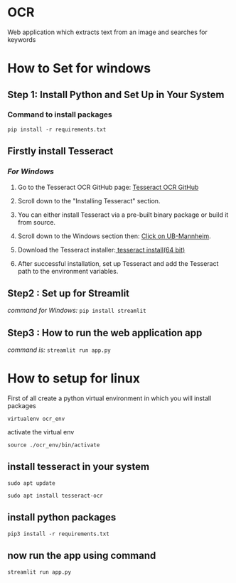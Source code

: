 # OCR
Web application  which extracts text from an image and searches for keywords
# How to Set for windows

## Step 1: Install Python and Set Up in Your System

### Command to install packages
```
pip install -r requirements.txt
```



## Firstly install Tesseract
### *For Windows*

1. Go to the Tesseract OCR GitHub page: [Tesseract OCR GitHub](https://github.com/tesseract-ocr/tesseract)
2. Scroll down to the "Installing Tesseract" section.
3. You can either install Tesseract via a pre-built binary package or build it from source.
4. Scroll down to the Windows section then: 
   [Click on UB-Mannheim](https://github.com/UB-Mannheim/tesseract/wiki).

   
5.  Download the Tesseract installer:[ tesseract install(64 bit)](https://github.com/UB-Mannheim/tesseract/releases/download/v5.4.0.20240606/tesseract-ocr-w64-setup-5.4.0.20240606.exe)
6. After successful installation, set up Tesseract and add the Tesseract path to the environment variables.




## Step2 : Set up for Streamlit
*command for Windows:*
   ```pip install streamlit```


## Step3 : How to run the web application app
*command is:*
   ```streamlit run app.py```

# How to setup for linux
First of all create a python virtual environment in which you will install packages
```
virtualenv ocr_env
```

activate the virtual env

```
source ./ocr_env/bin/activate
```

## install tesseract in your system
```
sudo apt update
```

```
sudo apt install tesseract-ocr
```

## install python packages
```
pip3 install -r requirements.txt
```

## now run the app using command

```
streamlit run app.py
```

